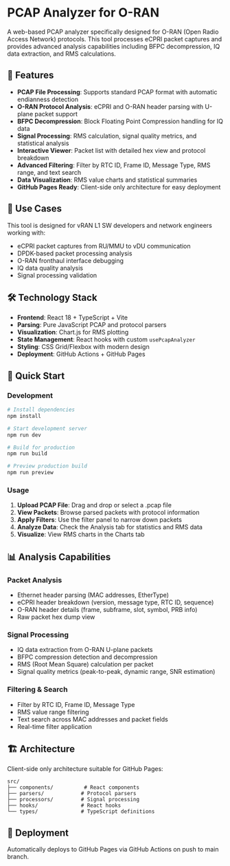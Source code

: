 # PCAP Analyzer for O-RAN

A web-based PCAP analyzer specifically designed for O-RAN (Open Radio Access Network) protocols. This tool processes eCPRI packet captures and provides advanced analysis capabilities including BFPC decompression, IQ data extraction, and RMS calculations.

## 🚀 Features

- **PCAP File Processing**: Supports standard PCAP format with automatic endianness detection
- **O-RAN Protocol Analysis**: eCPRI and O-RAN header parsing with U-plane packet support
- **BFPC Decompression**: Block Floating Point Compression handling for IQ data
- **Signal Processing**: RMS calculation, signal quality metrics, and statistical analysis
- **Interactive Viewer**: Packet list with detailed hex view and protocol breakdown
- **Advanced Filtering**: Filter by RTC ID, Frame ID, Message Type, RMS range, and text search
- **Data Visualization**: RMS value charts and statistical summaries
- **GitHub Pages Ready**: Client-side only architecture for easy deployment

## 🎯 Use Cases

This tool is designed for vRAN L1 SW developers and network engineers working with:
- eCPRI packet captures from RU/MMU to vDU communication
- DPDK-based packet processing analysis
- O-RAN fronthaul interface debugging
- IQ data quality analysis
- Signal processing validation

## 🛠 Technology Stack

- **Frontend**: React 18 + TypeScript + Vite
- **Parsing**: Pure JavaScript PCAP and protocol parsers
- **Visualization**: Chart.js for RMS plotting
- **State Management**: React hooks with custom `usePcapAnalyzer`
- **Styling**: CSS Grid/Flexbox with modern design
- **Deployment**: GitHub Actions + GitHub Pages

## 🚀 Quick Start

### Development

```bash
# Install dependencies
npm install

# Start development server
npm run dev

# Build for production
npm run build

# Preview production build
npm run preview
```

### Usage

1. **Upload PCAP File**: Drag and drop or select a .pcap file
2. **View Packets**: Browse parsed packets with protocol information
3. **Apply Filters**: Use the filter panel to narrow down packets
4. **Analyze Data**: Check the Analysis tab for statistics and RMS data
5. **Visualize**: View RMS charts in the Charts tab

## 📊 Analysis Capabilities

### Packet Analysis
- Ethernet header parsing (MAC addresses, EtherType)
- eCPRI header breakdown (version, message type, RTC ID, sequence)
- O-RAN header details (frame, subframe, slot, symbol, PRB info)
- Raw packet hex dump view

### Signal Processing
- IQ data extraction from O-RAN U-plane packets
- BFPC compression detection and decompression
- RMS (Root Mean Square) calculation per packet
- Signal quality metrics (peak-to-peak, dynamic range, SNR estimation)

### Filtering & Search
- Filter by RTC ID, Frame ID, Message Type
- RMS value range filtering
- Text search across MAC addresses and packet fields
- Real-time filter application

## 🏗 Architecture

Client-side only architecture suitable for GitHub Pages:

```
src/
├── components/          # React components
├── parsers/            # Protocol parsers
├── processors/         # Signal processing
├── hooks/              # React hooks
└── types/              # TypeScript definitions
```

## 🚀 Deployment

Automatically deploys to GitHub Pages via GitHub Actions on push to main branch.